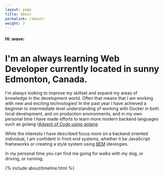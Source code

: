 ```yaml
---
layout: page
title: About
permalink: /about/
weight: 3
---
```


<h4 class="mb-2">Hi :wave:</h4>

<h1 class="mb-2">I'm an always learning Web Developer currently located in sunny Edmonton, Canada.</h1>

<p class="mb-2">I'm always looking to improve my skillset and expand my areas of knowledge in the development world. Often that means that I am working with new and exciting technologies! In the past year I have achieved a beginner to intermediate level understanding of working with Docker in both local development, and on production environments, and in my own personal time I have made efforts to learn more modern backend languages such as golang (<a href="//github.com/bAngerman/advent-of-code-golang" target="_blank" rel="noopener">Advent of Code using golang</a>.</p>

<p class="mb-2">While the interests I have described focus more on a backend oriented individual, I am confident in front end systems, whether it be JavaScript frameworks or creating a style system using <a href="//css-tricks.com/bem-101/" target="_blank" rel="noopener">BEM</a> ideologies.</p>

<p class="mb-2">In my personal time you can find me going for walks with my dog, or driving, or running.</p>

{% include about/timeline.html %}
